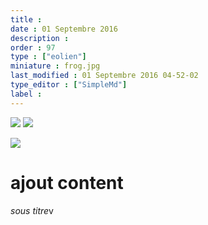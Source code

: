 ```yaml
---
title : 
date : 01 Septembre 2016
description : 
order : 97
type : ["eolien"]
miniature : frog.jpg
last_modified : 01 Septembre 2016 04-52-02
type_editor : ["SimpleMd"]
label : 
---
```

![](http://admien33.github.io/lcb01/images/framboise-100by100-e17f0c.jpg)
![](http://admien33.github.io/lcb01/images/plan-googleearth-lacasebiocoutras-400by289-fdfd38.jpg)

![](https://drive.google.com/uc?export=view&id=0B5tGhUwjqeaCTnRJNkF2NTl5cGs)
# ajout content

*sous titre*v